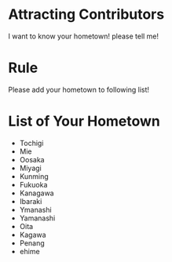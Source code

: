 # Attracting Contributors
I want to know your hometown! please tell me!

# Rule
Please add your hometown to following list!

# List of Your Hometown
- Tochigi
- Mie
- Oosaka
- Miyagi
- Kunming
- Fukuoka
- Kanagawa
- Ibaraki
- Ymanashi
- Yamanashi
- Oita
- Kagawa
- Penang
- ehime

